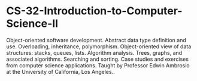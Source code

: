 # CS-32-Introduction-to-Computer-Science-II
 Object-oriented software development. Abstract data type definition and use. Overloading, inheritance, polymorphism. Object-oriented view of data structures: stacks, queues, lists. Algorithm analysis. Trees, graphs, and associated algorithms. Searching and sorting. Case studies and exercises from computer science applications. Taught by Professor Edwin Ambrosio at the University of California, Los Angeles..
